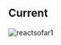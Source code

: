 ## Current
![reactsofar1](https://github.com/choiIsabelle/locationdatabase/assets/67203277/92583d5b-f6ab-460a-9800-037ea3c1737d)

